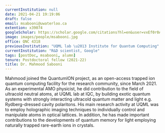 ```yaml
---
currentInstitution: null
date: 2021-04-21 19:19:06
draft: false
email: msabooni@uwaterloo.ca
extention: x39074
googleScholar: https://scholar.google.com/citations?hl=en&user=vxEf0r0AAAAJ
image: images/people/msabooni.jpg
office: QNC 4318
previousInstitution: "UQML lab \u2013 Institute for Quantum Computing"
currentInstitution: "R&D scientist, Google"
tags: [postDoc, msabooni, alumn]
tenure: Postdoctoral fellow (2021-22)
title: Dr. Mahmood Sabooni
---
```




Mahmood joined the QuantumION project, as an open-access trapped ion quantum computing facility for the research community, since March 2021. As an experimental AMO physicist, he did contribution to the field of ultracold neutral atoms, at UQML lab at IQC, by building exotic quantum systems with strongly interacting ultracold quantum matter and light e.g. Rydberg-dressed cavity polaritons. His main research activity at UQML was to employ holographic imaging techniques to individually control and manipulate atoms in optical lattices. In addition, he has made important contributions to the developments of quantum memory for light employing naturally trapped rare-earth ions in crystals.
